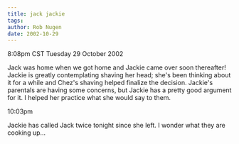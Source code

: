 ```yaml
---
title: jack jackie
tags: 
author: Rob Nugen
date: 2002-10-29
---
```


<p class=date>8:08pm CST Tuesday 29 October 2002</p>

<p>Jack was home when we got home and Jackie came over soon
thereafter!  Jackie is greatly contemplating shaving her head; she's
been thinking about it for a while and Chez's shaving helped finalize
the decision.  Jackie's parentals are having some concerns, but Jackie
has a pretty good argument for it.  I helped her practice what she
would say to them.</p>

<p class=date>10:03pm</p>

<p>Jackie has called Jack twice tonight since she left.  I wonder what
they are cooking up...</p>
